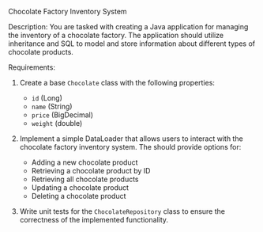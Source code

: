 Chocolate Factory Inventory System

Description:
You are tasked with creating a Java application for managing the inventory of a chocolate factory. The application should utilize inheritance and SQL to model and store information about different types of chocolate products.

Requirements:
1. Create a base `Chocolate` class with the following properties:
   - `id` (Long)
   - `name` (String)
   - `price` (BigDecimal)
   - `weight` (double)


2. Implement a simple DataLoader that allows users to interact with the chocolate factory inventory system. The  should provide options for:
   - Adding a new chocolate product
   - Retrieving a chocolate product by ID
   - Retrieving all chocolate products
   - Updating a chocolate product
   - Deleting a chocolate product



3. Write unit tests for the `ChocolateRepository` class to ensure the correctness of the implemented functionality.





